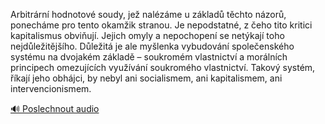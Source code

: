 
Arbitrární hodnotové soudy, jež nalézáme u základů těchto názorů, ponecháme pro tento okamžik stranou. Je nepodstatné, z čeho tito kritici kapitalismus obviňují. Jejich omyly a nepochopení se netýkají toho nejdůležitějšího. Důležitá je ale myšlenka vybudování společenského systému na dvojakém základě – soukromém vlastnictví a morálních principech omezujících využívání soukromého vlastnictví. Takový systém, říkají jeho obhájci, by nebyl ani socialismem, ani kapitalismem, ani intervencionismem.

[🔊 Poslechnout audio](/data/7-paragraphs/audio/chapter_145/para_003-Arbitrrn-hodnotov-soudy-je-nalzme-u-zklad.mp3)
